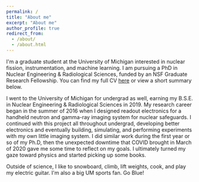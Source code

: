 ```yaml
---
permalink: /
title: "About me"
excerpt: "About me"
author_profile: true
redirect_from:
  - /about/
  - /about.html
---
```


I'm a graduate student at the University of Michigan interested in nuclear fission, instrumentation, and machine learning. I am pursuing a PhD in Nuclear Engineering & Radiological Sciences, funded by an NSF Graduate Research Fellowship. You can find my full CV [here](https://nathangiha.info/cv/) or view a short summary below.

I went to the University of Michigan for undergrad as well, earning my B.S.E. in Nuclear Engineering & Radiological Sciences in 2019. My research career began in the summer of 2016 when I designed readout electronics for a handheld neutron and gamma-ray imaging system for nuclear safeguards. I continued with this project all throughout undergrad, developing better electronics and eventually building, simulating, and performing experiments with my own little imaging system. I did similar work during the first year or so of my Ph.D, then the unexpected downtime that COVID brought in March of 2020 gave me some time to reflect on my goals. I ultimately turned my gaze toward physics and started picking up some books.

Outside of science, I like to snowboard, climb, lift weights, cook, and play my electric guitar. I'm also a big UM sports fan. Go Blue!
